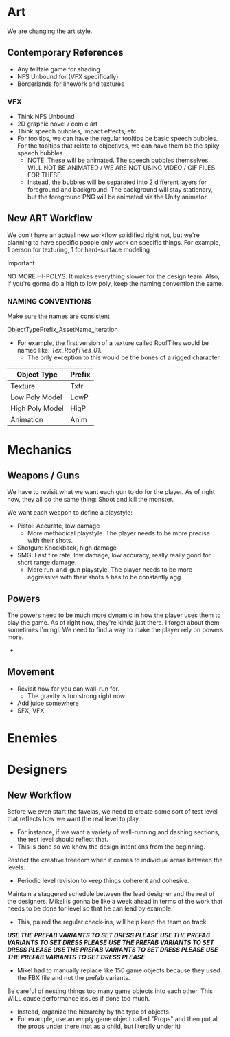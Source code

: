# Art

We are changing the art style.

## Contemporary References

- Any telltale game for shading
- NFS Unbound for (VFX specifically)
- Borderlands for linework and textures

### VFX
- Think NFS Unbound
- 2D graphic novel / comic art
- Think speech bubbles, impact effects, etc.
- For tooltips, we can have the regular tooltips be basic speech bubbles. For the tooltips that relate to objectives, we can have them be the spiky speech bubbles.
	- NOTE: These will be animated. The speech bubbles themselves WILL NOT BE ANIMATED / WE ARE NOT USING VIDEO / GIF FILES FOR THESE.
	- Instead, the bubbles will be separated into 2 different layers for foreground and background. The background will stay stationary, but the foreground PNG will be animated via the Unity animator.

## New ART Workflow

We don't have an actual new workflow solidified right not, but we're planning to have specific people only work on specific things.
	For example, 1 person for texturing, 1 for hard-surface modeling

> [!Important]
> NO MORE HI-POLYS. It makes everything slower for the design team. Also, If you're gonna do a high to low poly, keep the naming convention the same.

### NAMING CONVENTIONS

Make sure the names are consistent

ObjectTypePrefix_AssetName_Iteration

- For example, the first version of a texture called RoofTiles would be named like: *Tex_RoofTiles_01*.
	- The only exception to this would be the bones of a rigged character.

| Object Type     | Prefix |
| --------------- | ------ |
| Texture         | Txtr   |
| Low Poly Model  | LowP   |
| High Poly Model | HigP   |
| Animation       | Anim   |

# Mechanics

## Weapons / Guns

We have to revisit what we want each gun to do for the player. As of right now, they all do the same thing: Shoot and kill the monster.

We want each weapon to define a playstyle:

- Pistol: Accurate, low damage
	- More methodical playstyle. The player needs to be more precise with their shots.
- Shotgun: Knockback, high damage
- SMG: Fast fire rate, low damage, low accuracy, really really good for short range damage.
	- More run-and-gun playstyle. The player needs to be more aggressive with their shots & has to be constantly agg

## Powers

The powers need to be much more dynamic in how the player uses them to play the game. As of right now, they're kinda just there. I forget about them sometimes I'm ngl. We need to find a way to make the player rely on powers more.

-

## Movement

- Revisit how far you can wall-run for.
	- The gravity is too strong right now
- Add juice somewhere
- SFX, VFX

# Enemies

# Designers

## New Workflow

Before we even start the favelas, we need to create some sort of test level that reflects how we want the real level to play.

- For instance, if we want a variety of wall-running and dashing sections, the test level should reflect that.
- This is done so we know the design intentions from the beginning.

Restrict the creative freedom when it comes to individual areas between the levels.

- Periodic level revision to keep things coherent and cohesive.

Maintain a staggered schedule between the lead designer and the rest of the designers. Mikel is gonna be like a week ahead in terms of the work that needs to be done for level so that he can lead by example.

- This, paired the regular check-ins, will help keep the team on track.

***USE THE PREFAB VARIANTS TO SET DRESS PLEASE***
***USE THE PREFAB VARIANTS TO SET DRESS PLEASE***
***USE THE PREFAB VARIANTS TO SET DRESS PLEASE***
***USE THE PREFAB VARIANTS TO SET DRESS PLEASE***
***USE THE PREFAB VARIANTS TO SET DRESS PLEASE***

- Mikel had to manually replace like 150 game objects because they used the FBX file and not the prefab variants.

Be careful of nesting things too many game objects into each other. This WILL cause performance issues if done too much.

- Instead, organize the hierarchy by the type of objects.
- For example, use an empty game object called "Props" and then put all the props under there (not as a child, but literally under it)
